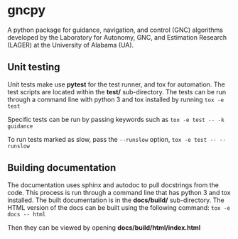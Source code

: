 # gncpy
A python package for guidance, navigation, and control (GNC) algorithms developed by the Laboratory for Autonomy, GNC, and Estimation Research (LAGER) at the University of Alabama (UA).

## Unit testing
Unit tests make use **pytest** for the test runner, and tox for automation. The test scripts are located within the **test/** sub-directory.
The tests can be run through a command line with python 3 and tox installed by running
`tox -e test`

Specific tests can be run by passing keywords such as
`tox -e test -- -k guidance`

To run tests marked as slow, pass the `--runslow` option,
`tox -e test -- --runslow`

## Building documentation
The documentation uses sphinx and autodoc to pull docstrings from the code. This process is run through a command line that has python 3 and tox installed. The built documentation is in the **docs/build/** sub-directory.
The HTML version of the docs can be built using the following command:
`tox -e docs -- html`

Then they can be viewed by opening **docs/build/html/index.html**
